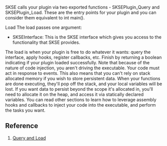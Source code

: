 
SKSE calls your plugin via two exported functions - SKSEPlugin_Query and SKSEPlugin_Load. These are the entry points for your plugin and you can consider them equivalent to int main().

Load
The load passes one argument:

- SKSEInterface: This is the SKSE interface which gives you access to the functionality that SKSE provides.

The load is when your plugin is free to do whatever it wants: query the interface, apply hooks, register callbacks, etc. Finish by returning a boolean indicating if your plugin loaded successfully. Note that because of the nature of code injection, you aren't driving the executable. Your code must act in response to events. This also means that you can't rely on stack allocated memory if you wish to store persistent data. When your functions are done executing, they'll pop off the stack, and your local variables will be lost. If you want data to persist beyond the scope it's allocated in, you'll need to allocate it on the heap, and access it via statically declared variables. You can read other sections to learn how to leverage assembly hooks and callbacks to inject your code into the executable, and perform the tasks you want.

## Reference

1. [Query and Load](https://github.com/Ryan-rsm-McKenzie/CommonLibSSE/wiki/Query-and-Load)